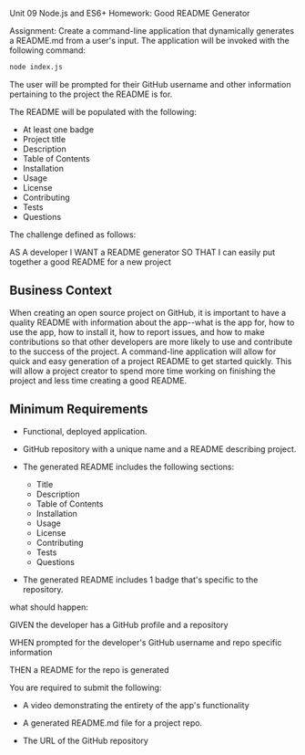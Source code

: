 
Unit 09 Node.js and ES6+ Homework: Good README Generator

Assignment:
Create a command-line application that dynamically generates a README.md from a user's input. The application will be invoked with the following command:

```sh
node index.js
```
The user will be prompted for their GitHub username and other information pertaining to the project the README is for.

The README will be populated with the following:

* At least one badge
* Project title
* Description
* Table of Contents
* Installation
* Usage
* License
* Contributing
* Tests
* Questions

The challenge defined as follows:

AS A developer I WANT a README generator SO THAT I can easily put together a good README for a new project

## Business Context

When creating an open source project on GitHub, it is important to have a quality README with information about the app--what is the app for, how to use the app, how to install it, how to report issues, and how to make contributions so that other developers are more likely to use and contribute to the success of the project. A command-line application will allow for quick and easy generation of a project README to get started quickly. This will allow a project creator to spend more time working on finishing the project and less time creating a good README.


## Minimum Requirements

* Functional, deployed application.

* GitHub repository with a unique name and a README describing project.

* The generated README includes the following sections: 
  * Title
  * Description
  * Table of Contents
  * Installation
  * Usage
  * License
  * Contributing
  * Tests
  * Questions

* The generated README includes 1 badge that's specific to the repository.

what should happen:

GIVEN the developer has a GitHub profile and a repository

WHEN prompted for the developer's GitHub username and repo specific information

THEN a README for the repo is generated


You are required to submit the following:

* A video demonstrating the entirety of the app's functionality 

* A generated README.md file for a project repo.

* The URL of the GitHub repository
